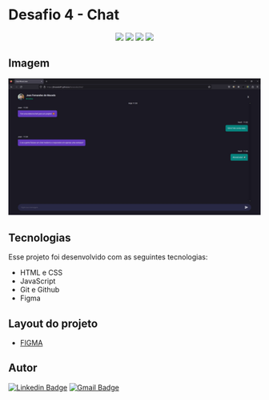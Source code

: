 # Desafio 4 - Chat

<p align="center">
  <img src="https://img.shields.io/github/last-commit/jfmacedo91/boracodar/main?color=%231A1924" />
  <img src="https://img.shields.io/github/languages/count/jfmacedo91/boracodar?color=%231A1924" />
  <img src="https://img.shields.io/github/languages/top/jfmacedo91/boracodar?color=%231A1924" />
  <img src="https://img.shields.io/github/languages/code-size/jfmacedo91/boracodar?color=%231A1924" />
</p>

## Imagem

![image](./.github/screenshot.jpg)

## Tecnologias

Esse projeto foi desenvolvido com as seguintes tecnologias:

- HTML e CSS
- JavaScript
- Git e Github
- Figma

## Layout do projeto

 - [FIGMA](https://www.figma.com/community/file/1200070743637495660)

## Autor

[![Linkedin Badge](https://img.shields.io/badge/-Jean%20Fernandes%20de%20Macedo-0077B5?&logo=Linkedin&link=https://www.linkedin.com/in/jean-fernandes-de-macedo-b843a3194/)](https://www.linkedin.com/in/jfmacedo91/)
[![Gmail Badge](https://img.shields.io/badge/-jfmacedo91@gmail.com-c14438?&logo=Gmail&logoColor=white&link=mailto:jfmacedo91@gmail.com)](mailto:jfmacedo91@gmail.com)